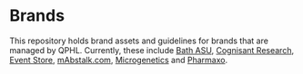 # Brands

This repository holds brand assets and guidelines for brands that are managed by QPHL. Currently, these include [Bath ASU](https://bathasu.com), [Cognisant Research](https://cognisantresearch.com), [Event Store](https://geteventstore.com), [mAbstalk.com](https://mabstalk.com), [Microgenetics](https://microgenetics.co.uk) and [Pharmaxo](https://pharmaxo.com).
